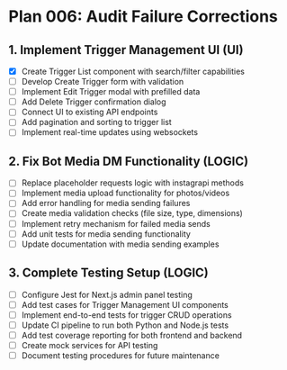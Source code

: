 # Plan 006: Audit Failure Corrections

## 1. Implement Trigger Management UI (UI)
- [x] Create Trigger List component with search/filter capabilities
- [ ] Develop Create Trigger form with validation
- [ ] Implement Edit Trigger modal with prefilled data
- [ ] Add Delete Trigger confirmation dialog
- [ ] Connect UI to existing API endpoints
- [ ] Add pagination and sorting to trigger list
- [ ] Implement real-time updates using websockets

## 2. Fix Bot Media DM Functionality (LOGIC)
- [ ] Replace placeholder requests logic with instagrapi methods
- [ ] Implement media upload functionality for photos/videos
- [ ] Add error handling for media sending failures
- [ ] Create media validation checks (file size, type, dimensions)
- [ ] Implement retry mechanism for failed media sends
- [ ] Add unit tests for media sending functionality
- [ ] Update documentation with media sending examples

## 3. Complete Testing Setup (LOGIC)
- [ ] Configure Jest for Next.js admin panel testing
- [ ] Add test cases for Trigger Management UI components
- [ ] Implement end-to-end tests for trigger CRUD operations
- [ ] Update CI pipeline to run both Python and Node.js tests
- [ ] Add test coverage reporting for both frontend and backend
- [ ] Create mock services for API testing
- [ ] Document testing procedures for future maintenance